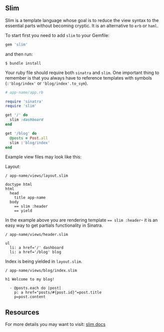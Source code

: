 ## Slim

Slim is a template language whose goal is to reduce the view syntax to the
essential parts without becoming cryptic.
It is an alternative to `erb` or `haml`.

To start first you need to add `slim` to your Gemfile:

```ruby
gem 'slim'
```

and then run:

```
$ bundle install
```

Your ruby file should require both `sinatra` and `slim`. One important
thing to remember is that you always have to reference templates
with symbols (`:'blog/index'` or `'blog/index'.to_sym`).

```ruby
# app-name/app.rb

require 'sinatra'
require 'slim'

get '/' do
  slim :dashboard
end

get '/blog' do
  @posts = Post.all
  slim :'blog/index'
end
```

Example view files may look like this:


Layout:

```slim
/ app-name/views/layout.slim

doctype html
html
  head
    title app-name
  body
    == slim :header
    == yield
```

In the example above you are rendering template `== slim :header`-
it is an easy way to get partials functionality in Sinatra.

```slim
/ app-name/views/header.slim

ul
  li: a href='/' dashboard
  li: a href='/blog' blog
```

Index is being yielded in `layout.slim`.

```slim
/ app-name/views/blog/index.slim

h1 Welcome to my blog!

  - @posts.each do |post|
    p: a href="posts/#{post.id}"=post.title
    p=post.content
```

## Resources

For more details you may want to visit:
[slim docs](http://slim-lang.com/)
